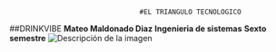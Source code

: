                                     #EL TRIANGULO TECNOLOGICO
##DRINKVIBE
**Mateo Maldonado Diaz**
**Ingenieria de sistemas**
**Sexto semestre**
![Descripción de la imagen](Fotos/Foto_Mateo.png)
